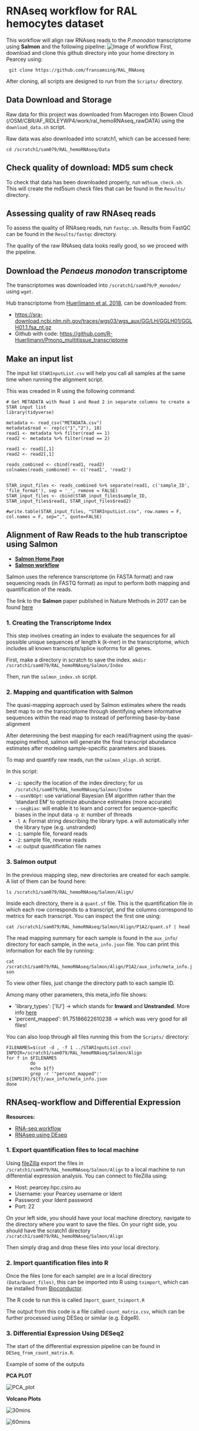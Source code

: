 # RNAseq workflow for RAL hemocytes dataset
This workflow will align raw RNAseq reads to the *P.monodon* transcriptome using **Salmon** and the following pipeline: 
![Image of workflow](https://github.com/fransamsing/Salmon_align/blob/master/Docs/Analysis_pipeline.png)
First, download and clone this github directory into your home directory in Pearcey using:

``` git clone https://github.com/fransamsing/RAL_RNAseq``` 

After cloning, all scripts are designed to run from the ```Scripts/``` directory.

## Data Download and Storage

Raw data for this project was downloaded from Macrogen into Bowen Cloud (/OSM/CBR/AF_RIDLEYWP4/work/ral_hemoRNAseq_rawDATA) using the ```download_data.sh``` script. 

Raw data was also downloaded into scratch1, which can be accessed here:

```cd /scratch1/sam079/RAL_hemoRNAseq/Data```

## Check quality of download: MD5 sum check

To check that data has been downloaded properly, run ```md5sum_check.sh```. This will create the md5sum check files that can be found in the ```Results/``` directory. 

## Assessing quality of raw RNAseq reads

To assess the quality of RNAseq reads, run ```fastqc.sh```. Results from FastQC can be found in the ```Results/fastqc``` directory. 

The quality of the raw RNAseq data looks really good, so we proceed with the pipeline. 

## Download the *Penaeus monodon* transcriptome

The transcriptomes was downloaded into ```/scratch1/sam079/P_monodon/``` using ```wget```.

Hub transcriptome from [Huerlimann et al. 2018](https://www.nature.com/articles/s41598-018-31148-4), can be downloaded from:

* https://sra-download.ncbi.nlm.nih.gov/traces/wgs03/wgs_aux/GG/LH/GGLH01/GGLH01.1.fsa_nt.gz
* Github with code: https://github.com/R-Huerlimann/Pmono_multitissue_transcriptome

## Make an input list

The input list ```STARInputList.csv``` will help you call all samples at the same time when running the alignment script. 

This was creaded in R using the following command: 

```
# Get METADATA with Read 1 and Read 2 in separate columns to create a STAR input list
library(tidyverse)

metadata <- read_csv("METADATA.csv")
metadata$read <- rep(c("1","2"), 18)
read1 <- metadata %>% filter(read == 1)
read2 <- metadata %>% filter(read == 2)

read1 <- read1[,1]
read2 <- read2[,1]

reads_combined <- cbind(read1, read2)
colnames(reads_combined) <- c('read1', 'read2')


STAR_input_files <- reads_combined %>% separate(read1, c('sample_ID', 'file_format'), sep = '_', remove = FALSE)
STAR_input_files <- cbind(STAR_input_files$sample_ID, STAR_input_files$read1, STAR_input_files$read2)

#write.table(STAR_input_files, "STARInputList.csv", row.names = F, col.names = F, sep=",", quote=FALSE)
```
## Alignment of Raw Reads to the hub transcriptoe using Salmon 

- [**Salmon Home Page**](https://combine-lab.github.io/salmon/)
- [**Salmon workflow**](https://hbctraining.github.io/Intro-to-rnaseq-hpc-salmon/lessons/04_quasi_alignment_salmon.html)

Salmon uses the reference transcriptome (in FASTA format) and raw sequencing reads (in FASTQ format) as input to perform both mapping and quantification of the reads.

The link to the **Salmon** paper published in Nature Methods in 2017 can be found [here](https://www.nature.com/articles/nmeth.4197)

### 1. Creating the Transcriptome Index

This step involves creating an index to evaluate the sequences for all possible unique sequences of length k (k-mer) in the transcriptome, which includes all known transcripts/splice isoforms for all genes.

First, make a directory in scratch to save the index. 
```mkdir /scratch1/sam079/RAL_hemoRNAseq/Salmon/Index```

Then, run the ```salmon_index.sh``` script. 

### 2. Mapping and quantification with Salmon

The quasi-mapping approach used by Salmon estimates where the reads best map to on the transcriptome through identifying where informative sequences within the read map to instead of performing base-by-base alignment

After determining the best mapping for each read/fragment using the quasi-mapping method, salmon will generate the final transcript abundance estimates after modeling sample-specific parameters and biases. 

To map and quantify raw reads, run the ```salmon_align.sh``` script. 

In this script: 

- ```-i```: specify the location of the index directory; for us ```/scratch1/sam079/RAL_hemoRNAseq/Salmon/Index```
- ```--useVBOpt```: use variational Bayesian EM algorithm rather than the ‘standard EM’ to optimize abundance estimates (more accurate)
- ```--seqBias```: will enable it to learn and correct for sequence-specific biases in the input data
-```p 8```: number of threads
- ```-l A```: Format string describing the library type. ```A``` will automatically infer the library type (e.g. unstranded)
- ```-1```: sample file, forward reads
- ```-2```: sample file, reverse reads
- ```-o```: output quantification file names

### 3. Salmon output

In the previous mapping step, new directories are created for each sample. A list of them can be found here: 

```ls /scratch1/sam079/RAL_hemoRNAseq/Salmon/Align/```

Inside each directory, there is a ```quant.sf``` file. This is the quantification file in which each row corresponds to a transcript, and the columns correspond to metrics for each transcript. You can inspect the first one using:

```cat /scratch1/sam079/RAL_hemoRNAseq/Salmon/Align/P1A2/quant.sf | head```

The read mapping summary for each sample is found in the ```aux_info/``` directory for each sample, in the ```meta_info.json``` file. You can print this information for each file by running:

```cat /scratch1/sam079/RAL_hemoRNAseq/Salmon/Align/P1A2/aux_info/meta_info.json```

To view other files, just change the directory path to each sample ID. 

Among many other parameters, this meta_info file shows: 

- 'library_types': ['IU'] -> which stands for **Inward** and **Unstranded**. More info [here](https://salmon.readthedocs.io/en/latest/salmon.html#what-s-this-libtype)
- 'percent_mapped': 91.75186622610238 -> which was very good for all files! 

You can also loop through all files running this from the ```Scripts/``` directory:

```
FILENAMES=$(cut -d , -f 1 ../STARInputList.csv)
INPDIR=/scratch1/sam079/RAL_hemoRNAseq/Salmon/Align
for f in $FILENAMES
         do 
         echo ${f}
         grep -r '"percent_mapped":'  ${INPDIR}/${f}/aux_info/meta_info.json
done 
```

## RNAseq-workflow and Differential Expression

**Resources:**
- [RNA-seq workflow](https://bioconductor.org/packages/release/workflows/vignettes/rnaseqGene/inst/doc/rnaseqGene.html)
- [RNAseq using DEseq](https://bioconductor.org/packages/release/bioc/vignettes/DESeq2/inst/doc/DESeq2.html)

### 1. Export quantification files to local machine 

Using [fileZilla](https://filezilla-project.org/) export the files in ```/scratch1/sam079/RAL_hemoRNAseq/Salmon/Align``` to a local machine to run differential expression analysis. You can connect to fileZilla using:

- Host: pearcey.hpc.csiro.au
- Username: your Pearcey username or Ident
- Password: your Ident password
- Port: 22

On your left side, you should have your local machine directory, navigate to the directory where you want to save the files. On your right side, you should have the scratch1 directory ```/scratch1/sam079/RAL_hemoRNAseq/Salmon/Align```

Then simply drag and drop these files into your local directory. 

### 2. Import quantification files into R 

Once the files (one for each sample) are in a local directory ```(Data/Quant_files)```, this can be imported into R using ```tximport```, which can be installed from [Bioconductor](https://bioconductor.riken.jp/packages/3.7/bioc/vignettes/tximport/inst/doc/tximport.html).

The R code to run this is called ```Import_quant_tximport.R```

The output from this code is a file called ```count_matrix.csv```, which can be further processed using DESeq or similar (e.g. EdgeR). 

### 3. Differential Expression Using DESeq2

The start of the differential expression pipeline can be found in ```DESeq_from_count_matrix.R```. 

Example of some of the outputs

**PCA PLOT**

![PCA_plot](https://github.com/fransamsing/Salmon_align/blob/master/Results/PCA_plot.png)

**Volcano Plots**

![30mins](https://github.com/fransamsing/Salmon_align/blob/master/Results/volcano_plot_30mins.png)


![60mins](https://github.com/fransamsing/Salmon_align/blob/master/Results/volcano_plot_60mins.png)










